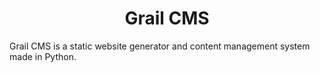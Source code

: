 <h1 align="center">Grail CMS</h1>

Grail CMS is a static website generator and content management system
made in Python.
